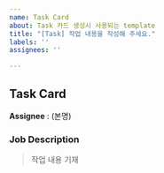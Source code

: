 ```yaml
---
name: Task Card
about: Task 카드 생성시 사용되는 template
title: "[Task] 작업 내용을 작성해 주세요."
labels: ''
assignees: ''

---
```


## Task Card

**Assignee** : (본명)

### Job Description
> 작업 내용 기재
